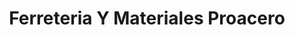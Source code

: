 ---
title: "Ferreteria Y Materiales Proacero"
url: /almoloya-de-juarez/ferreteria-y-materiales-proacero/
shop: general
---
